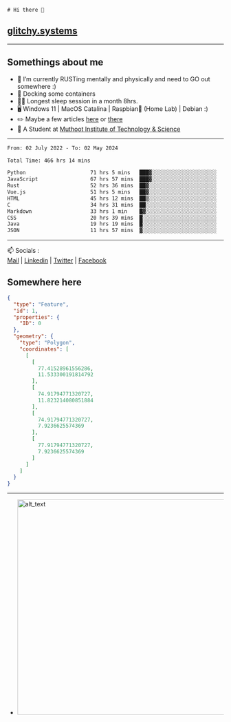 ```
# Hi there 👋
```
## [glitchy.systems](https://glitchy.systems)
---

## Somethings about me



- 🌱 I’m currently RUSTing mentally and physically and need to GO out somewhere :)
- 🐋 Docking some containers
- 😶‍🌫️ Longest sleep session in a month 8hrs.
- 🖥️ Windows 11 | MacOS Catalina | Raspbian🥧 (Home Lab) | Debian :)
- ✏️ Maybe a few articles [here](https://medium.com/@advaithnarayanan8) or [there](https://medium.com/@advaithnarayanan8)
- 📑 A Student at [Muthoot Institute of Technology & Science](https://mgmits.ac.in/)



---

<!--START_SECTION:waka-->

```txt
From: 02 July 2022 - To: 02 May 2024

Total Time: 466 hrs 14 mins

Python                     71 hrs 5 mins   ███▓░░░░░░░░░░░░░░░░░░░░░   15.25 %
JavaScript                 67 hrs 57 mins  ███▓░░░░░░░░░░░░░░░░░░░░░   14.58 %
Rust                       52 hrs 36 mins  ██▓░░░░░░░░░░░░░░░░░░░░░░   11.28 %
Vue.js                     51 hrs 5 mins   ██▓░░░░░░░░░░░░░░░░░░░░░░   10.96 %
HTML                       45 hrs 12 mins  ██▒░░░░░░░░░░░░░░░░░░░░░░   09.70 %
C                          34 hrs 31 mins  ██░░░░░░░░░░░░░░░░░░░░░░░   07.40 %
Markdown                   33 hrs 1 min    █▓░░░░░░░░░░░░░░░░░░░░░░░   07.08 %
CSS                        20 hrs 39 mins  █░░░░░░░░░░░░░░░░░░░░░░░░   04.43 %
Java                       19 hrs 19 mins  █░░░░░░░░░░░░░░░░░░░░░░░░   04.14 %
JSON                       11 hrs 57 mins  ▓░░░░░░░░░░░░░░░░░░░░░░░░   02.57 %
```

<!--END_SECTION:waka-->

---

📫 Socials :<br>
[Mail](mailto:advaith@glitchy.systems) | [Linkedin](https://www.linkedin.com/in/advaith-narayanan-a72152214/) | [Twitter](https://twitter.com/advaithnarayan) | [Facebook](https://screenmessage.com/qinq)

## Somewhere here

```geojson
{
  "type": "Feature",
  "id": 1,
  "properties": {
    "ID": 0
  },
  "geometry": {
    "type": "Polygon",
    "coordinates": [
      [
        [
          77.41528961556286,
          11.533300191814792
        ],
        [
          74.91794771320727,
          11.823214080851884
        ],
        [
          74.91794771320727,
          7.9236625574369
        ],
        [
          77.91794771320727,
          7.9236625574369
        ]
      ]
    ]
  }
}
```


--- 
- [<img alt="alt_text" width="500px" src="https://valid.x86.fr/cache/banner/xv24bv-6.png" />](https://valid.x86.fr/xv24bv)


